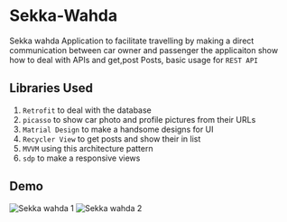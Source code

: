 # Sekka-Wahda
Sekka wahda Application to facilitate travelling by making a direct communication between car owner and passenger
the applicaiton show how to deal with APIs and get,post Posts, basic usage for `REST API`

## Libraries Used
1. `Retrofit` to deal with the database
2. `picasso` to show car photo and profile pictures from their URLs
3. `Matrial Design` to make a handsome designs for UI
4. `Recycler View` to get posts and show their in list
5. `MVVM` using this architecture pattern
6. `sdp` to make a responsive views

## Demo
![Sekka wahda 1](https://user-images.githubusercontent.com/55982701/94496760-94344180-01f5-11eb-80e3-0b7bd9a065fb.gif)          ![Sekka wahda 2](https://user-images.githubusercontent.com/55982701/94496857-d3fb2900-01f5-11eb-9fa0-be4b4690ba5b.gif)
